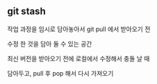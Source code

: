 ## git stash



작업 과정을 임시로 담아놓아서 git pull 에서 받아오기 전

수정 한 것을 담아 둘 수 있는 공간

최신 버전을 받아오기 전에 로컬에서 수정해서 충돌 날 때

담아두고, pull 후 pop 해서 다시 가져오기
